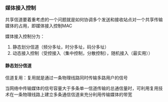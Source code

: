 ### 媒体接入控制

共享信道要着重考虑的一个问题就是如何协调多个发送和接收站点对一个共享传输媒体的占用，即媒体接入控制MAC

媒体接入控制分为：

1. 静态划分信道（频分多址，时分多址，码分多址）
2. 动态接入控制（受控接入（集中控制，分散控制），随机接入（最实用））



#### 静态划分信道

信道复用：复用就是通过一条物理线路同时传输多路用户的信号

当网络中传输媒体的信号容量大于多条单一信道传输的总通信量时，可利用复用技术在一条物理线路上建立多条通信信道来充分利用传输媒体的带宽

